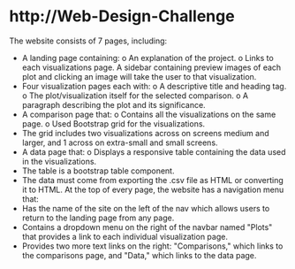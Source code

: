 # http://Web-Design-Challenge
The website consists of 7 pages, including:
* A landing page containing: 
o An explanation of the project.
o Links to each visualizations page. A sidebar containing preview images of each plot and clicking an image will take the user to that visualization.
* Four visualization pages each with: 
o A descriptive title and heading tag.
o The plot/visualization itself for the selected comparison.
o A paragraph describing the plot and its significance.
* A comparison page that: 
o Contains all the visualizations on the same page.
o Used Bootstrap grid for the visualizations. 
* The grid includes two visualizations across on screens medium and larger, and 1 across on extra-small and small screens.
* A data page that: 
o Displays a responsive table containing the data used in the visualizations. 
* The table is a bootstrap table component.
* The data must come from exporting the .csv file as HTML or converting it to HTML. 
At the top of every page, the website has a navigation menu that:
* Has the name of the site on the left of the nav which allows users to return to the landing page from any page.
* Contains a dropdown menu on the right of the navbar named "Plots" that provides a link to each individual visualization page.
* Provides two more text links on the right: "Comparisons," which links to the comparisons page, and "Data," which links to the data page.
